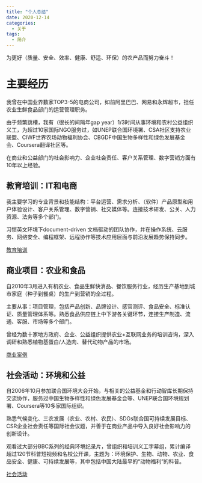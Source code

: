 ```yaml
---
title: "个人总结"
date: 2020-12-14
categories:
  - 关于
tags:
  - 简介
---
```


为更好（质量、安全、效率、健康、舒适、环保）的农产品而努力奋斗！

# 主要经历

我曾在中国业界数家TOP3-5的电商公司，如前阿里巴巴、网易和永辉超市，担任农业生鲜食品部门的运营管理职务。

由于频繁跳槽，我有（很长的间隔年gap year）1/3时间从事环境和农村公益组织义工，为超过10家国际NGO服务过，如UNEP联合国环境署、CSA社区支持农业联盟、CIWF世界农场动物福利协会、CBGDF中国生物多样性和绿色发展基金会、Coursera翻译社区等。

在商业和公益部门的社会影响力、企业社会责任、客户关系管理、数字营销方面有10年以上经验。


## 教育培训：IT和电商

我主要学习的专业背景和技能结构：平台运营、需求分析、（软件）产品原型和用户体验设计、客户关系管理、数字营销、社交媒体等。连接技术研发、公关、人力资源、法务等多个部门。

习惯英文环境下document-driven 文档驱动的团队协作，并在操作系统、云服务、网络安全、编程框架、远程协作等技术应用层面与前沿发展趋势保持同步。

[教育培训](education-training.md)

## 商业项目：农业和食品

自2010年3月进入有机农业、食品生鲜快消品、餐饮服务行业，经历生产基地到城市家庭（种子到餐桌）的生产到营销的全过程。

主要从事：项目管理，包括产品创新、品牌设计、感官测评、食品安全、标准认证、质量管理体系等。熟悉食品供应链上中下游各关键环节，连接生产制造、流通、客服、市场等多个部门。

曾经为数十家地方政府、企业、公益组织提供农业+互联网业务的培训咨询，深入调研和熟悉植物基蛋白/人造肉、替代动物产品的市场。

[商业案例](cases-business.md)

## 社会活动：环境和公益

自2006年10月参加联合国环境大会开始，与相关的公益基金和行动智库长期保持交流协作，服务过中国生物多样性和绿色发展基金会等、UNEP联合国环境规划署、Coursera等10多家国际组织。

熟悉气候变化、三农发展（农业、农村、农民）、SDGs联合国可持续发展目标、CSR企业社会责任等国际社会议题，并善于在商业产品中导入良好社会影响力的创新设计。

观看过大部分BBC系列的经典环境纪录片，曾组织和培训义工字幕组，累计编译超过120节科普短视频和名校公开课，主题为：环境保护、生物、动物、农业、食品安全、健康、可持续发展等，其中包括中国大陆最早的“动物福利”的科普。

[社会活动](cases-social-works.md)
